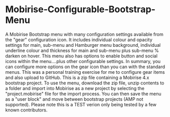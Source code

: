# Mobirise-Configurable-Bootstrap-Menu
A Mobirise Bootstrap menu with many configuration settings available from the "gear" configuration icon. It includes individual colour and opacity settings for main, sub-menu and Hamburger menu background, individual underline colour and thickness for main and sub-menu plus sub-menu % darken on hover. This menu also has options to enable button and social icons within the menu....plus other configurable settings. In summary, you can configure more options on the gear icon than you can with the standard menus. This was a personal training exercise for me to configure gear items and also upload to GitHub.
This is a zip file containing a Mobirise 4.x bootstrap project. To use the menu, download the zip file, unzip contents to a folder and import into Mobirise as a new project by selecting the "project.mobirise" file for the import process. You can then save the menu as a "user block" and move between bootstrap projects (AMP not supported). 
Please note this is a TEST verion only being tested by a few known contributors.
